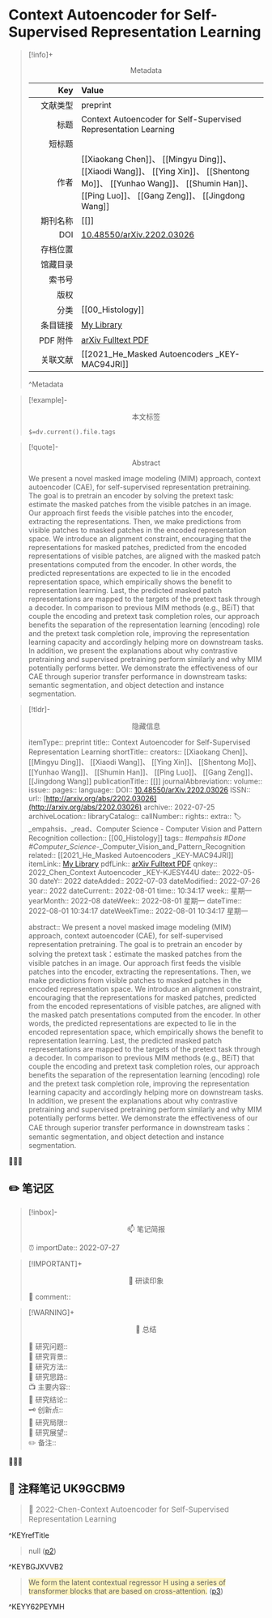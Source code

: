 # Context Autoencoder for Self-Supervised Representation Learning
> [!info]+ <center>Metadata</center>
> 
> |<div style="width: 5em">Key</div>|Value|
> |--:|:--|
> |文献类型|preprint|
> |标题|Context Autoencoder for Self-Supervised Representation Learning|
> |短标题||
> |作者|[[Xiaokang Chen]]、 [[Mingyu Ding]]、 [[Xiaodi Wang]]、 [[Ying Xin]]、 [[Shentong Mo]]、 [[Yunhao Wang]]、 [[Shumin Han]]、 [[Ping Luo]]、 [[Gang Zeng]]、 [[Jingdong Wang]]|
> |期刊名称|[[]]|
> |DOI|[10.48550/arXiv.2202.03026](https://doi.org/10.48550/arXiv.2202.03026)|
> |存档位置||
> |馆藏目录||
> |索书号||
> |版权||
> |分类|[[00_Histology]]|
> |条目链接|[My Library](zotero://select/library/items/KJESY44U)|
> |PDF 附件|[arXiv Fulltext PDF](zotero://open-pdf/library/items/UK9GCBM9)|
> |关联文献|[[2021_He_Masked Autoencoders _KEY-MAC94JRI]]|
> ^Metadata


> [!example]- <center>本文标签</center>
> 
> `$=dv.current().file.tags`


> [!quote]- <center>Abstract</center>
> 
> We present a novel masked image modeling (MIM) approach, context autoencoder (CAE), for self-supervised representation pretraining. The goal is to pretrain an encoder by solving the pretext task: estimate the masked patches from the visible patches in an image. Our approach first feeds the visible patches into the encoder, extracting the representations. Then, we make predictions from visible patches to masked patches in the encoded representation space. We introduce an alignment constraint, encouraging that the representations for masked patches, predicted from the encoded representations of visible patches, are aligned with the masked patch presentations computed from the encoder. In other words, the predicted representations are expected to lie in the encoded representation space, which empirically shows the benefit to representation learning. Last, the predicted masked patch representations are mapped to the targets of the pretext task through a decoder. In comparison to previous MIM methods (e.g., BEiT) that couple the encoding and pretext task completion roles, our approach benefits the separation of the representation learning (encoding) role and the pretext task completion role, improving the representation learning capacity and accordingly helping more on downstream tasks. In addition, we present the explanations about why contrastive pretraining and supervised pretraining perform similarly and why MIM potentially performs better. We demonstrate the effectiveness of our CAE through superior transfer performance in downstream tasks: semantic segmentation, and object detection and instance segmentation.


> [!tldr]- <center>隐藏信息</center>
> 
> itemType:: preprint
> title:: Context Autoencoder for Self-Supervised Representation Learning
> shortTitle:: 
> creators:: [[Xiaokang Chen]]、 [[Mingyu Ding]]、 [[Xiaodi Wang]]、 [[Ying Xin]]、 [[Shentong Mo]]、 [[Yunhao Wang]]、 [[Shumin Han]]、 [[Ping Luo]]、 [[Gang Zeng]]、 [[Jingdong Wang]]
> publicationTitle:: [[]]
> journalAbbreviation:: 
> volume:: 
> issue:: 
> pages:: 
> language:: 
> DOI:: [10.48550/arXiv.2202.03026](https://doi.org/10.48550/arXiv.2202.03026)
> ISSN:: 
> url:: [http://arxiv.org/abs/2202.03026](http://arxiv.org/abs/2202.03026)
> archive:: 2022-07-25
> archiveLocation:: 
> libraryCatalog:: 
> callNumber:: 
> rights:: 
> extra:: 🏷️ _empahsis、_read、Computer Science - Computer Vision and Pattern Recognition
> collection:: [[00_Histology]]
> tags:: #_empahsis #Done #Computer_Science_-_Computer_Vision_and_Pattern_Recognition
> related:: [[2021_He_Masked Autoencoders _KEY-MAC94JRI]]
> itemLink:: [My Library](zotero://select/library/items/KJESY44U)
> pdfLink:: [arXiv Fulltext PDF](zotero://open-pdf/library/items/UK9GCBM9)
> qnkey:: 2022_Chen_Context Autoencoder _KEY-KJESY44U
> date:: 2022-05-30
> dateY:: 2022
> dateAdded:: 2022-07-03
> dateModified:: 2022-07-26
> year:: 2022
> dateCurrent:: 2022-08-01
> time:: 10:34:17
> week:: 星期一
> yearMonth:: 2022-08
> dateWeek:: 2022-08-01 星期一
> dateTime:: 2022-08-01 10:34:17
> dateWeekTime:: 2022-08-01 10:34:17 星期一
> 
> abstract:: We present a novel masked image modeling (MIM) approach, context autoencoder (CAE), for self-supervised representation pretraining. The goal is to pretrain an encoder by solving the pretext task：estimate the masked patches from the visible patches in an image. Our approach first feeds the visible patches into the encoder, extracting the representations. Then, we make predictions from visible patches to masked patches in the encoded representation space. We introduce an alignment constraint, encouraging that the representations for masked patches, predicted from the encoded representations of visible patches, are aligned with the masked patch presentations computed from the encoder. In other words, the predicted representations are expected to lie in the encoded representation space, which empirically shows the benefit to representation learning. Last, the predicted masked patch representations are mapped to the targets of the pretext task through a decoder. In comparison to previous MIM methods (e.g., BEiT) that couple the encoding and pretext task completion roles, our approach benefits the separation of the representation learning (encoding) role and the pretext task completion role, improving the representation learning capacity and accordingly helping more on downstream tasks. In addition, we present the explanations about why contrastive pretraining and supervised pretraining perform similarly and why MIM potentially performs better. We demonstrate the effectiveness of our CAE through superior transfer performance in downstream tasks：semantic segmentation, and object detection and instance segmentation.


👣➿👣


## ✏️ 笔记区

>[!inbox]- <center>📫 笔记简报</center>
>
> ⏰ importDate:: 2022-07-27

> [!IMPORTANT]+ <center>🌱 研读印象</center>  
>
>📌 comment::  

> [!WARNING]+ <center>🐣 总结</center>  
>
>🎯 研究问题::  
🔎 研究背景::  
🚀 研究方法::  
🐔 研究思路::  
📺 主要内容::  
🎉 研究结论::  
🗝️ 创新点::  
💩 研究局限::  
🐾 研究展望::  
✏️ 备注::  


👣➿👣

## 📝 注释笔记 UK9GCBM9

> <span style="font-size: 15px;color: gray">📍 2022-Chen-Context Autoencoder for Self-Supervised Representation Learning</span>

^KEYrefTitle

> <span class="image#ffd400">null</span> ([p2](zotero://open-pdf/library/items/UK9GCBM9?page=2&annotation=BGJXVVB2))

^KEYBGJXVVB2

> <span class="highlight" style="background-color: #ffd40040">We form the latent contextual regressor H using a series of transformer blocks that are based on cross-attention.</span> ([p3](zotero://open-pdf/library/items/UK9GCBM9?page=3&annotation=Y62PEYMH))

^KEYY62PEYMH







